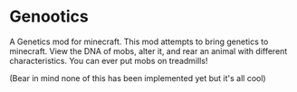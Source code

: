 # Genootics
A Genetics mod for minecraft.
This mod attempts to bring genetics to minecraft. View the DNA of mobs, alter it, and rear an animal with different characteristics.
You can ever put mobs on treadmills!

(Bear in mind none of this has been implemented yet but it's all cool)
